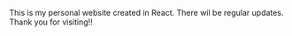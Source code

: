 This is my personal website created in React.
There wil be regular updates. 
Thank you for visiting!!
